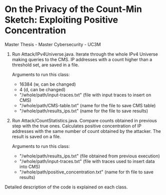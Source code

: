 # On the Privacy of the Count-Min Sketch: Exploiting Positive Concentration

Master Thesis - Master Cybersecurity - UC3M

1. Run Attack/IPv4Universe.java. 
   Iterate through the whole IPv4 Universe making queries to the CMS. IP addresses with a count higher than a threshold set, are saved in a file.

   Arguments to run this class:
	  - 16384 				                   (w, can be changed)
	  - 4 				                       (d, can be changed)
	  - "/whole/path/input-traces.txt"	 (file with input traces to insert on CMS)
	  - "/whole/path/CMS-table.txt" 	   (name for the file to save CMS table)
	  - "/whole/path/results_ips.txt" 	 (name for the file to save results)
		

2. Run Attack/CountStatistics.java. 
   Compare counts obtained in previous step with the true ones. Calculates positive concentration of IP addresses with the same number of count obtained by    the attacker. The result is saved on a file.

   Arguments to run this class:
	  -  "/whole/path/results_ips.txt" 		            (file obtained from previous execution)
	  -  "/whole/path/input-traces.txt" 		          (file with traces used to insert data into CMS)
	  -  "/whole/path/positive_concentration.txt"     (name for th file to save results)


Detailed description of the code is explained on each class.

